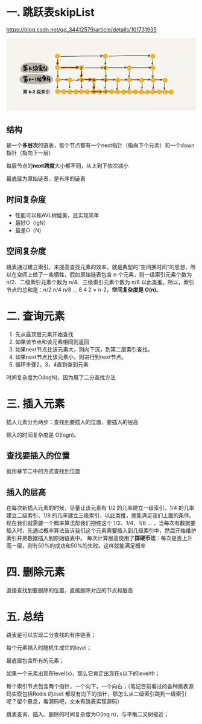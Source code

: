 # 一. 跳跃表skipList

https://blog.csdn.net/qq_34412579/article/details/101731935

![](images/跳表.jpeg)

## 结构

是一个**多层次**的链表，每个节点都有一个next指针（指向下个元素）和一个down指针（指向下一层）

每层节点的**next跨度**大小都不同，从上到下依次减小

最底层为原始链表，是有序的链表

## 时间复杂度

- 性能可以和AVL树媲美，且实现简单
- 最好O（lgN）
- 最差O（N） 

## 空间复杂度

跳表通过建立索引，来提高查找元素的效率，就是典型的“空间换时间”的思想，所以在空间上做了一些牺牲，假如原始链表包含 n 个元素，则一级索引元素个数为 n/2、二级索引元素个数为 n/4、三级索引元素个数为 n/8 以此类推。所以，索引节点的总和是：n/2 n/4 n/8 … 8 4 2 = n-2，**空间复杂度是 O(n)**。

# 二. 查询元素

1. 先从最顶层元素开始查找
2. 如果该节点和该元素相同则返回
3. 如果next节点比该元素大，则向下沉，到第二层索引查找。
4. 如果next节点比该元素小，则进行到next节点。
5. 循环步骤2，3，4直到查到元素

时间复杂度为O(logN)，因为用了二分查找方法

# 三. 插入元素

插入元素分为两步：查找到要插入的位置，要插入的层高

插入的时间复杂度是 O(logn)。

## 查找要插入的位置

就用章节二中的方式查找到位置

## 插入的层高

在每次新插入元素的时候，尽量让该元素有 1/2 的几率建立一级索引、1/4 的几率建立二级索引、1/8 的几率建立三级索引，以此类推，就能满足我们上面的条件。现在我们就需要一个概率算法帮我们把控这个 1/2、1/4、1/8 … ，当每次有数据要插入时，先通过概率算法告诉我们这个元素需要插入到几级索引中，然后开始维护索引并把数据插入到原始链表中。
每次计算层高使用了**掷硬币法**：每次是否上升高一层，则有50%的成功和50%的失败。这样就能满足概率

# 四. 删除元素

直接查找到要删除的位置，直接删除对应的节点和层高

# 五. 总结

跳表是可以实现二分查找的有序链表；

每个元素插入时随机生成它的level；

最底层包含所有的元素；

如果一个元素出现在level(x)，那么它肯定出现在x以下的level中；

每个索引节点包含两个指针，一个向下，一个向右；（笔记目前看过的各种跳表源码实现包括Redis 的zset 都没有向下的指针，那怎么从二级索引跳到一级索引呢？留个悬念，看源码吧，文末有跳表实现源码）

跳表查询、插入、删除的时间复杂度为O(log n)，与平衡二叉树接近；